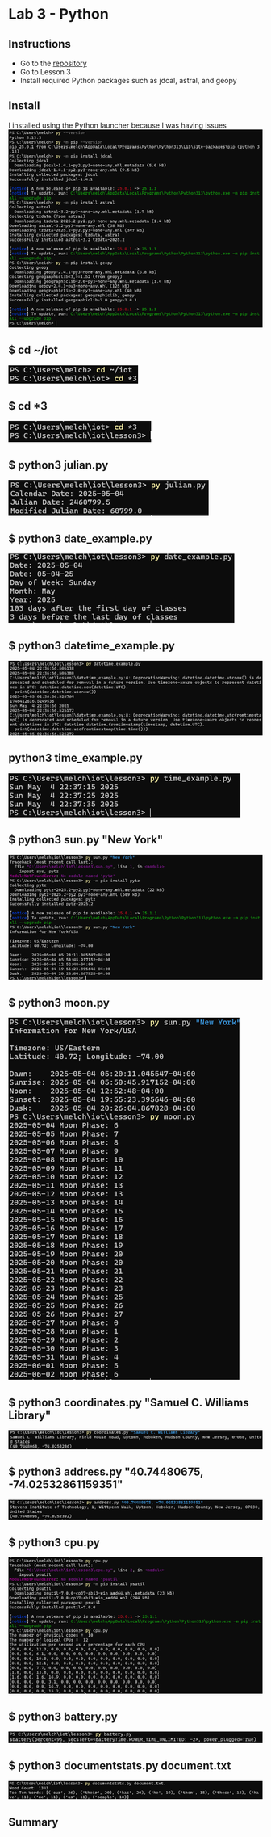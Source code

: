 # Lab 3 - Python

## Instructions

- Go to the [repository](https://github.com/kevinwlu/iot) 
- Go to Lesson 3
- Install required Python packages such as jdcal, astral, and geopy

## Install
I installed using the Python launcher because I was having issues
![0](install.png)

## $ cd ~/iot
![0](0.png)

## $ cd *3
![0](1.png)

## $ python3 julian.py
![0](2.png)

## $ python3 date_example.py
![0](3.png)

## $ python3 datetime_example.py
![0](4.png)

## python3 time_example.py
![0](5.png)

## $ python3 sun.py "New York"
![0](6.png)

## $ python3 moon.py
![0](7.png)

## $ python3 coordinates.py "Samuel C. Williams Library"
![0](8.png)

## $ python3 address.py "40.74480675, -74.02532861159351"
![0](9.png)

## $ python3 cpu.py
![0](10.png)

## $ python3 battery.py
![0](11.png)

## $ python3 documentstats.py document.txt
![0](12.png)

## Summary
